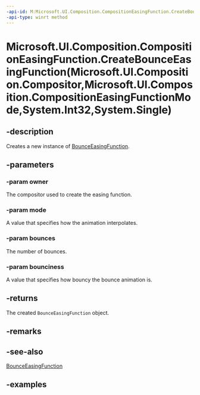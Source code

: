```yaml
---
-api-id: M:Microsoft.UI.Composition.CompositionEasingFunction.CreateBounceEasingFunction(Microsoft.UI.Composition.Compositor,Microsoft.UI.Composition.CompositionEasingFunctionMode,System.Int32,System.Single)
-api-type: winrt method
---
```


# Microsoft.UI.Composition.CompositionEasingFunction.CreateBounceEasingFunction(Microsoft.UI.Composition.Compositor,Microsoft.UI.Composition.CompositionEasingFunctionMode,System.Int32,System.Single)

<!--
public static Microsoft.UI.Composition.BounceEasingFunction CreateBounceEasingFunction (Microsoft.UI.Composition.Compositor owner, Microsoft.UI.Composition.CompositionEasingFunctionMode mode, int bounces, float bounciness);
-->


## -description

Creates a new instance of [BounceEasingFunction](bounceeasingfunction.md).

## -parameters

### -param owner

The compositor used to create the easing function.

### -param mode

A value that specifies how the animation interpolates.

### -param bounces

The number of bounces.

### -param bounciness

A value that specifies how bouncy the bounce animation is.

## -returns

The created `BounceEasingFunction` object.

## -remarks

## -see-also

[BounceEasingFunction](bounceeasingfunction.md)

## -examples
